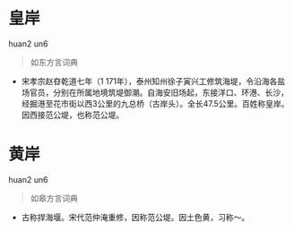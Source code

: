 # 皇岸
huan2 un6
> 如东方言词典
- 宋孝宗赵昚乾道七年（1 171年），泰州知州徐子寅兴工修筑海堤，令沿海各盐场官员，分别在所属地境筑堤御潮。自海安旧场起，东接洋口、环港、长沙，经掘港至花市街以西3公里的九总桥（古岸头）。全长47.5公里。百姓称皇岸。因西接范公堤，也称范公堤。

# 黄岸
huan2 un6
> 如皋方言词典
- 古称捍海堰。宋代范仲淹重修，因称范公堤。因土色黄，习称～。
